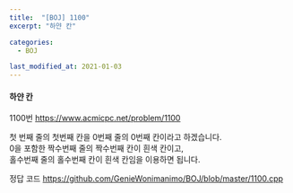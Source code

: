 ```yaml
---
title:  "[BOJ] 1100"
excerpt: "하얀 칸"

categories:
  - BOJ

last_modified_at: 2021-01-03
---
```


#### 하얀 칸

1100번 <https://www.acmicpc.net/problem/1100>

첫 번째 줄의 첫번째 칸을 0번째 줄의 0번째 칸이라고 하겠습니다.<br>
0을 포함한 짝수번째 줄의 짝수번째 칸이 흰색 칸이고,<br>
홀수번째 줄의 홀수번째 칸이 흰색 칸임을 이용하면 됩니다.

정답 코드 <https://github.com/GenieWonimanimo/BOJ/blob/master/1100.cpp>